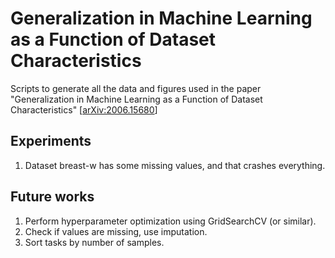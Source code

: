 # Generalization in Machine Learning as a Function of Dataset Characteristics #

Scripts to generate all the data and figures used in the paper "Generalization in Machine Learning as a Function of Dataset Characteristics" [[arXiv:2006.15680](https://arxiv.org/abs/2006.15680)]

## Experiments
1. Dataset breast-w has some missing values, and that crashes everything.

## Future works

1. Perform hyperparameter optimization using GridSearchCV (or similar).
2. Check if values are missing, use imputation.
3. Sort tasks by number of samples.

